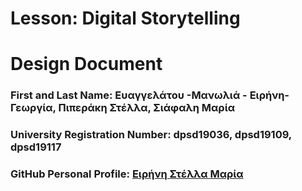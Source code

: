 # Lesson: Digital Storytelling
# Design Document

### First and Last Name: Ευαγγελάτου -Μανωλιά - Ειρήνη- Γεωργία, Πιπεράκη Στέλλα, Σιάφαλη Μαρία
### University Registration Number: dpsd19036, dpsd19109, dpsd19117
### GitHub Personal Profile: <a href="https://github.com/ievagelatoumanolia"> Ειρήνη </a> <a href="https://github.com/StellaPiperaki"> Στέλλα </a> <a href="https://github.com/MariaSiafali117"> Μαρία </a> 


